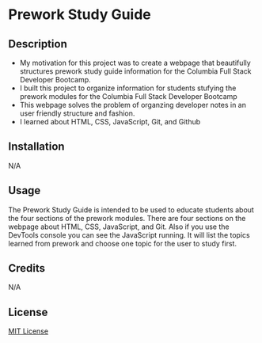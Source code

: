 # Prework Study Guide 

## Description

- My motivation for this project was to create a webpage that beautifully structures prework study guide information for the Columbia Full Stack Developer Bootcamp.
- I built this project to organize information for students stufying the prework modules for the Columbia Full Stack Developer Bootcamp
- This webpage solves the problem of organzing developer notes in an user friendly structure and fashion.
- I learned about HTML, CSS, JavaScript, Git, and Github

## Installation

N/A

## Usage

The Prework Study Guide is intended to be used to educate students about the four sections of the prework modules. There are four sections on the webpage about HTML, CSS, JavaScript, and Git. Also if you use the DevTools console you can see the JavaScript running. It will list the topics learned from prework and choose one topic for the user to study first.


## Credits

N/A

## License

[MIT License](prework-study-guide/LICENSE)

